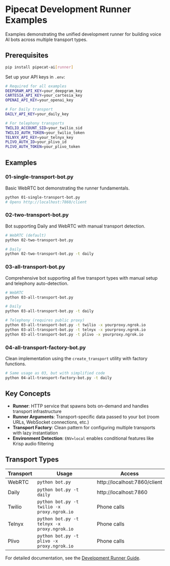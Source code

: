 # Pipecat Development Runner Examples

Examples demonstrating the unified development runner for building voice AI bots across multiple transport types.

## Prerequisites

```bash
pip install pipecat-ai[runner]
```

Set up your API keys in `.env`:

```bash
# Required for all examples
DEEPGRAM_API_KEY=your_deepgram_key
CARTESIA_API_KEY=your_cartesia_key
OPENAI_API_KEY=your_openai_key

# For Daily transport
DAILY_API_KEY=your_daily_key

# For telephony transports
TWILIO_ACCOUNT_SID=your_twilio_sid
TWILIO_AUTH_TOKEN=your_twilio_token
TELNYX_API_KEY=your_telnyx_key
PLIVO_AUTH_ID=your_plivo_id
PLIVO_AUTH_TOKEN=your_plivo_token
```

## Examples

### 01-single-transport-bot.py

Basic WebRTC bot demonstrating the runner fundamentals.

```bash
python 01-single-transport-bot.py
# Opens http://localhost:7860/client
```

### 02-two-transport-bot.py

Bot supporting Daily and WebRTC with manual transport detection.

```bash
# WebRTC (default)
python 02-two-transport-bot.py

# Daily
python 02-two-transport-bot.py -t daily
```

### 03-all-transport-bot.py

Comprehensive bot supporting all five transport types with manual setup and telephony auto-detection.

```bash
# WebRTC
python 03-all-transport-bot.py

# Daily
python 03-all-transport-bot.py -t daily

# Telephony (requires public proxy)
python 03-all-transport-bot.py -t twilio -x yourproxy.ngrok.io
python 03-all-transport-bot.py -t telnyx -x yourproxy.ngrok.io
python 03-all-transport-bot.py -t plivo -x yourproxy.ngrok.io
```

### 04-all-transport-factory-bot.py

Clean implementation using the `create_transport` utility with factory functions.

```bash
# Same usage as 03, but with simplified code
python 04-all-transport-factory-bot.py -t daily
```

## Key Concepts

- **Runner**: HTTP service that spawns bots on-demand and handles transport infrastructure
- **Runner Arguments**: Transport-specific data passed to your bot (room URLs, WebSocket connections, etc.)
- **Transport Factory**: Clean pattern for configuring multiple transports with lazy instantiation
- **Environment Detection**: `ENV=local` enables conditional features like Krisp audio filtering

## Transport Types

| Transport | Usage                                       | Access                       |
| --------- | ------------------------------------------- | ---------------------------- |
| WebRTC    | `python bot.py`                             | http://localhost:7860/client |
| Daily     | `python bot.py -t daily`                    | http://localhost:7860        |
| Twilio    | `python bot.py -t twilio -x proxy.ngrok.io` | Phone calls                  |
| Telnyx    | `python bot.py -t telnyx -x proxy.ngrok.io` | Phone calls                  |
| Plivo     | `python bot.py -t plivo -x proxy.ngrok.io`  | Phone calls                  |

For detailed documentation, see the [Development Runner Guide](https://docs.pipecat.ai/server/utilities/runner/guide).
